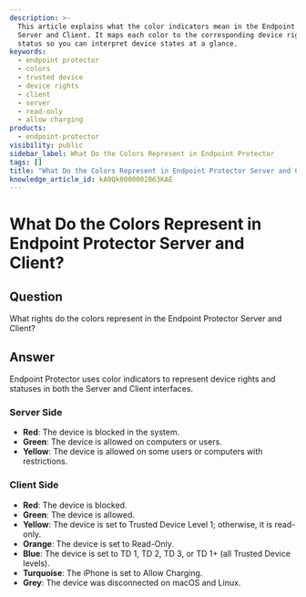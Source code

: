 ```yaml
---
description: >-
  This article explains what the color indicators mean in the Endpoint Protector
  Server and Client. It maps each color to the corresponding device right or
  status so you can interpret device states at a glance.
keywords:
  - endpoint protector
  - colors
  - trusted device
  - device rights
  - client
  - server
  - read-only
  - allow charging
products:
  - endpoint-protector
visibility: public
sidebar_label: What Do the Colors Represent in Endpoint Protector
tags: []
title: "What Do the Colors Represent in Endpoint Protector Server and Client?"
knowledge_article_id: kA0Qk0000002B63KAE
---
```


# What Do the Colors Represent in Endpoint Protector Server and Client?

## Question
What rights do the colors represent in the Endpoint Protector Server and Client?

## Answer
Endpoint Protector uses color indicators to represent device rights and statuses in both the Server and Client interfaces.

### Server Side
- **Red**: The device is blocked in the system.
- **Green**: The device is allowed on computers or users.
- **Yellow**: The device is allowed on some users or computers with restrictions.

### Client Side
- **Red**: The device is blocked.
- **Green**: The device is allowed.
- **Yellow**: The device is set to Trusted Device Level 1; otherwise, it is read-only.
- **Orange**: The device is set to Read-Only.
- **Blue**: The device is set to TD 1, TD 2, TD 3, or TD 1+ (all Trusted Device levels).
- **Turquoise**: The iPhone is set to Allow Charging.
- **Grey**: The device was disconnected on macOS and Linux.

